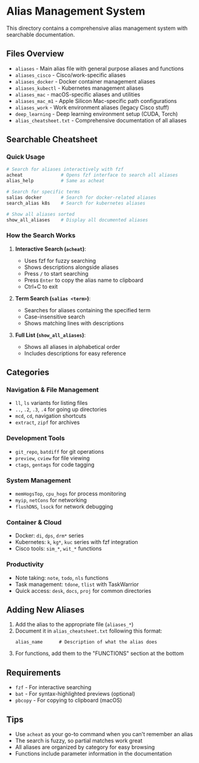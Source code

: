 # Alias Management System

This directory contains a comprehensive alias management system with searchable documentation.

## Files Overview

- `aliases` - Main alias file with general purpose aliases and functions
- `aliases_cisco` - Cisco/work-specific aliases 
- `aliases_docker` - Docker container management aliases
- `aliases_kubectl` - Kubernetes management aliases  
- `aliases_mac` - macOS-specific aliases and utilities
- `aliases_mac_m1` - Apple Silicon Mac-specific path configurations
- `aliases_work` - Work environment aliases (legacy Cisco stuff)
- `deep_learning` - Deep learning environment setup (CUDA, Torch)
- `alias_cheatsheet.txt` - Comprehensive documentation of all aliases

## Searchable Cheatsheet

### Quick Usage
```bash
# Search for aliases interactively with fzf
acheat              # Opens fzf interface to search all aliases
alias_help          # Same as acheat

# Search for specific terms
salias docker       # Search for docker-related aliases
search_alias k8s    # Search for kubernetes aliases

# Show all aliases sorted
show_all_aliases    # Display all documented aliases
```

### How the Search Works

1. **Interactive Search (`acheat`)**:
   - Uses fzf for fuzzy searching
   - Shows descriptions alongside aliases
   - Press `/` to start searching
   - Press `Enter` to copy the alias name to clipboard
   - Ctrl+C to exit

2. **Term Search (`salias <term>`)**:
   - Searches for aliases containing the specified term
   - Case-insensitive search
   - Shows matching lines with descriptions

3. **Full List (`show_all_aliases`)**:
   - Shows all aliases in alphabetical order
   - Includes descriptions for easy reference

## Categories

### Navigation & File Management
- `ll`, `ls` variants for listing files
- `..`, `.2`, `.3`, `.4` for going up directories  
- `mcd`, `cd`, navigation shortcuts
- `extract`, `zipf` for archives

### Development Tools  
- `git_repo`, `batdiff` for git operations
- `preview`, `cview` for file viewing
- `ctags`, `gentags` for code tagging

### System Management
- `memHogsTop`, `cpu_hogs` for process monitoring
- `myip`, `netCons` for networking
- `flushDNS`, `lsock` for network debugging

### Container & Cloud
- Docker: `di`, `dps`, `drm*` series
- Kubernetes: `k`, `kg*`, `kuc` series with fzf integration
- Cisco tools: `sim_*`, `wit_*` functions

### Productivity
- Note taking: `note`, `todo`, `nls` functions  
- Task management: `tdone`, `tlist` with TaskWarrior
- Quick access: `desk`, `docs`, `proj` for common directories

## Adding New Aliases

1. Add the alias to the appropriate file (`aliases_*`)
2. Document it in `alias_cheatsheet.txt` following this format:
   ```
   alias_name      # Description of what the alias does
   ```
3. For functions, add them to the "FUNCTIONS" section at the bottom

## Requirements

- `fzf` - For interactive searching
- `bat` - For syntax-highlighted previews (optional)
- `pbcopy` - For copying to clipboard (macOS)

## Tips

- Use `acheat` as your go-to command when you can't remember an alias
- The search is fuzzy, so partial matches work great
- All aliases are organized by category for easy browsing
- Functions include parameter information in the documentation